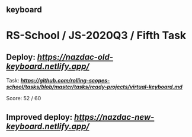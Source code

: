 ## keyboard

# RS-School / JS-2020Q3 / Fifth Task

## Deploy:   ***https://nazdac-old-keyboard.netlify.app/***


Task: ***https://github.com/rolling-scopes-school/tasks/blob/master/tasks/ready-projects/virtual-keyboard.md***


Score: 52 / 60

## Improved deploy: ***https://nazdac-new-keyboard.netlify.app/***
